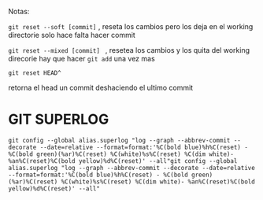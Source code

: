 Notas:

```git reset --soft [commit]``` , reseta los cambios pero los deja en el working directorie solo hace falta hacer commit 

```git reset --mixed [commit] ``` , resetea los cambios y los quita del working direcorie hay que hacer ```git add``` una vez mas


```
git reset HEAD^
```
retorna el head un commit deshaciendo el ultimo commit 


# GIT SUPERLOG
```
git config --global alias.superlog "log --graph --abbrev-commit --decorate --date=relative --format=format:'%C(bold blue)%h%C(reset) - %C(bold green)(%ar)%C(reset) %C(white)%s%C(reset) %C(dim white)- %an%C(reset)%C(bold yellow)%d%C(reset)' --all"git config --global alias.superlog "log --graph --abbrev-commit --decorate --date=relative --format=format:'%C(bold blue)%h%C(reset) - %C(bold green)(%ar)%C(reset) %C(white)%s%C(reset) %C(dim white)- %an%C(reset)%C(bold yellow)%d%C(reset)' --all"
```